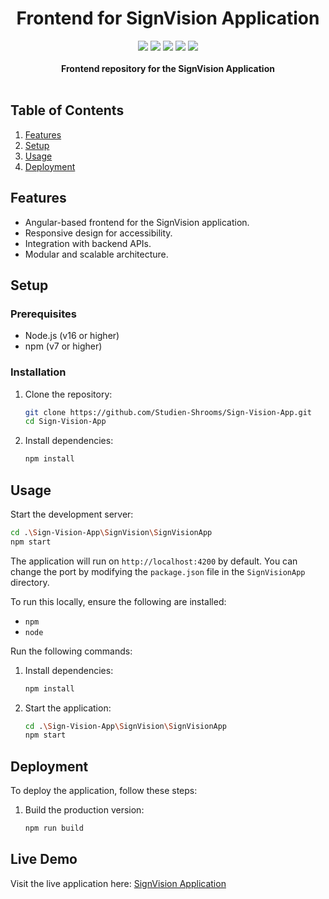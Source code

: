 <div align="center">
    <h1>Frontend for SignVision Application</h1>
    <img src="https://img.shields.io/github/last-commit/Studien-Shrooms/Sign-Vision-App">
    <img src="https://img.shields.io/github/languages/top/Studien-Shrooms/Sign-Vision-App">
    <img src="https://img.shields.io/github/languages/count/Studien-Shrooms/Sign-Vision-App">
    <img src="https://img.shields.io/github/repo-size/Studien-Shrooms/Sign-Vision-App">
    <img src="https://img.shields.io/github/stars/Studien-Shrooms/Sign-Vision-App?style=social">
    <br>
    <br>
    <b>Frontend repository for the SignVision Application</b>
    <br>
    <br>
</div>

## Table of Contents

1. [Features](#features)
2. [Setup](#setup)
3. [Usage](#usage)
4. [Deployment](#deployment)


## Features

- Angular-based frontend for the SignVision application.
- Responsive design for accessibility.
- Integration with backend APIs.
- Modular and scalable architecture.

## Setup

### Prerequisites

- Node.js (v16 or higher)
- npm (v7 or higher)

### Installation

1. Clone the repository:
   ```bash
   git clone https://github.com/Studien-Shrooms/Sign-Vision-App.git
   cd Sign-Vision-App
   ```

2. Install dependencies:
   ```bash
   npm install
   ```

## Usage

Start the development server:
```bash
cd .\Sign-Vision-App\SignVision\SignVisionApp
npm start
```

The application will run on `http://localhost:4200` by default. You can change the port by modifying the `package.json` file in the `SignVisionApp` directory.

To run this locally, ensure the following are installed:
- `npm`
- `node`

Run the following commands:
1. Install dependencies:
   ```bash
   npm install
   ```
2. Start the application:
   ```bash
   cd .\Sign-Vision-App\SignVision\SignVisionApp
   npm start
   ```

## Deployment

To deploy the application, follow these steps:

1. Build the production version:
   ```bash
   npm run build
   ```

## Live Demo

Visit the live application here: [SignVision Application](https://victorious-pebble-001887e03.6.azurestaticapps.net)


